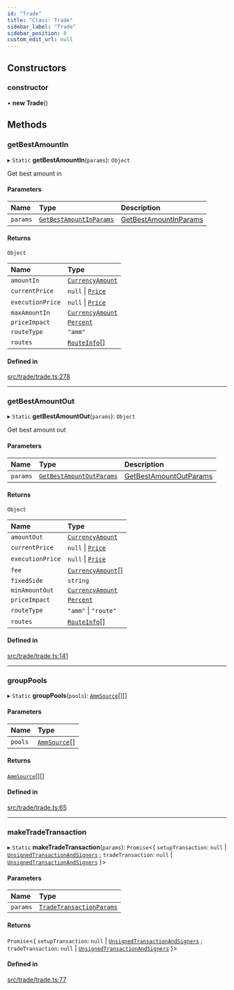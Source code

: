 ```yaml
---
id: "Trade"
title: "Class: Trade"
sidebar_label: "Trade"
sidebar_position: 0
custom_edit_url: null
---
```


## Constructors

### constructor

• **new Trade**()

## Methods

### getBestAmountIn

▸ `Static` **getBestAmountIn**(`params`): `Object`

Get best amount in

#### Parameters

| Name | Type | Description |
| :------ | :------ | :------ |
| `params` | [`GetBestAmountInParams`](../interfaces/GetBestAmountInParams.md) | [GetBestAmountInParams](../interfaces/GetBestAmountInParams.md) |

#### Returns

`Object`

| Name | Type |
| :------ | :------ |
| `amountIn` | [`CurrencyAmount`](CurrencyAmount.md) |
| `currentPrice` | ``null`` \| [`Price`](Price.md) |
| `executionPrice` | ``null`` \| [`Price`](Price.md) |
| `maxAmountIn` | [`CurrencyAmount`](CurrencyAmount.md) |
| `priceImpact` | [`Percent`](Percent.md) |
| `routeType` | ``"amm"`` |
| `routes` | [`RouteInfo`](../interfaces/RouteInfo.md)[] |

#### Defined in

[src/trade/trade.ts:278](https://github.com/alpha-defi/raydium-sdk/blob/7094668/src/trade/trade.ts#L278)

___

### getBestAmountOut

▸ `Static` **getBestAmountOut**(`params`): `Object`

Get best amount out

#### Parameters

| Name | Type | Description |
| :------ | :------ | :------ |
| `params` | [`GetBestAmountOutParams`](../interfaces/GetBestAmountOutParams.md) | [GetBestAmountOutParams](../interfaces/GetBestAmountOutParams.md) |

#### Returns

`Object`

| Name | Type |
| :------ | :------ |
| `amountOut` | [`CurrencyAmount`](CurrencyAmount.md) |
| `currentPrice` | ``null`` \| [`Price`](Price.md) |
| `executionPrice` | ``null`` \| [`Price`](Price.md) |
| `fee` | [`CurrencyAmount`](CurrencyAmount.md)[] |
| `fixedSide` | `string` |
| `minAmountOut` | [`CurrencyAmount`](CurrencyAmount.md) |
| `priceImpact` | [`Percent`](Percent.md) |
| `routeType` | ``"amm"`` \| ``"route"`` |
| `routes` | [`RouteInfo`](../interfaces/RouteInfo.md)[] |

#### Defined in

[src/trade/trade.ts:141](https://github.com/alpha-defi/raydium-sdk/blob/7094668/src/trade/trade.ts#L141)

___

### groupPools

▸ `Static` **groupPools**(`pools`): [`AmmSource`](../interfaces/AmmSource.md)[][]

#### Parameters

| Name | Type |
| :------ | :------ |
| `pools` | [`AmmSource`](../interfaces/AmmSource.md)[] |

#### Returns

[`AmmSource`](../interfaces/AmmSource.md)[][]

#### Defined in

[src/trade/trade.ts:65](https://github.com/alpha-defi/raydium-sdk/blob/7094668/src/trade/trade.ts#L65)

___

### makeTradeTransaction

▸ `Static` **makeTradeTransaction**(`params`): `Promise`<{ `setupTransaction`: ``null`` \| [`UnsignedTransactionAndSigners`](../interfaces/UnsignedTransactionAndSigners.md) ; `tradeTransaction`: ``null`` \| [`UnsignedTransactionAndSigners`](../interfaces/UnsignedTransactionAndSigners.md)  }\>

#### Parameters

| Name | Type |
| :------ | :------ |
| `params` | [`TradeTransactionParams`](../interfaces/TradeTransactionParams.md) |

#### Returns

`Promise`<{ `setupTransaction`: ``null`` \| [`UnsignedTransactionAndSigners`](../interfaces/UnsignedTransactionAndSigners.md) ; `tradeTransaction`: ``null`` \| [`UnsignedTransactionAndSigners`](../interfaces/UnsignedTransactionAndSigners.md)  }\>

#### Defined in

[src/trade/trade.ts:77](https://github.com/alpha-defi/raydium-sdk/blob/7094668/src/trade/trade.ts#L77)
